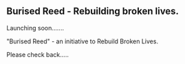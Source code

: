 ## Burised Reed - Rebuilding broken lives.

Launching soon.......

"Burised Reed" - an initiative to Rebuild Broken Lives.

Please check back.....
